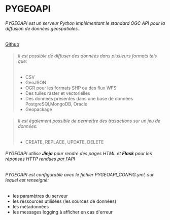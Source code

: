 # PYGEOAPI

###### PYGEOAPI est un serveur Python implémentant le standard OGC API pour la diffusion de données géospatiales.

[Github](https://github.com/geopython/pygeoapi?source=post_page-----5f52baba731f--------------------------------)

> ###### Il est possible de diffuser des données dans plusieurs formats tels que:
>
> - CSV
> - GeoJSON
> - OGR pour les formats SHP ou des flux WFS
> - Des tuiles raster et vectorielles
> - Des données présentes dans une base de données PostgreSQl,MongoDB, Oracle
> - Geopackage

> ###### Il est également possible de permettre des trasactions sur un jeu de données:
> - CREATE, REPLACE, UPDATE, DELETE

###### PYGEOAPI utilise **Jinja** pour rendre des pages HTML et **Flask** pour les réponses HTTP rendues par l'API

###### PYGEOAPI est configurable avec le fichier PYGEOAPI_CONFIG.yml, sur lequel est renseigné:
- les paramètres du serveur
- les ressources utilisées (les sources de données)
- les métadonnées
- les messages logging à afficher en cas d'erreur
